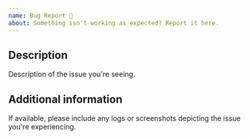 ```yaml
---
name: Bug Report 🐛
about: Something isn't working as expected? Report it here.
---
```


<!--
  Please include as much information as possible, this information allows cactbot maintainers to diagnose (and fix!) your issue as quickly as possible.

  Useful Links:
  - Common Issues and Workarounds: https://github.com/quisquous/cactbot#potential-errors-and-workarounds
  - ACT Discord: https://discord.gg/ahFKcmx

  Before opening a new issue, please search existing issues: https://github.com/quisquous/cactbot/issues
-->

## Description

Description of the issue you're seeing.

## Additional information

If available, please include any logs or screenshots depicting the issue you're experiencing.
